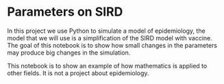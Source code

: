 # Parameters on SIRD

In this project we use Python to simulate a model of epidemiology, the model that we will use is a simplification of the SIRD model with vaccine. The goal of this notebook is to show how small changes in the parameters may produce big changes in the simulation.

This notebook is to show an example of how mathematics is applied to other fields. It is not a project about epidemiology.
